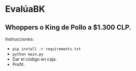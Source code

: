 # EvalúaBK
## Whoppers o King de Pollo a $1.300 CLP.
Instrucciones:
- `pip install -r requirements.txt`
- `python main.py`
- Dar el código en caja.
- Profit.

